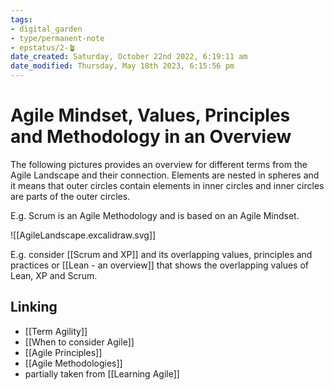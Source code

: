 ```yaml
---
tags: 
- digital_garden
- type/permanent-note
- epstatus/2-🪴
date_created: Saturday, October 22nd 2022, 6:19:11 am
date_modified: Thursday, May 18th 2023, 6:15:56 pm
---
```

# Agile Mindset, Values, Principles and Methodology in an Overview
The following pictures provides an overview for different terms from the Agile Landscape and their connection. Elements are nested in spheres and it means that outer circles contain elements in inner circles and inner circles are parts of the outer circles.

E.g. Scrum is an Agile Methodology and is based on an Agile Mindset.

![[AgileLandscape.excalidraw.svg]]

E.g. consider [[Scrum and XP]] and its overlapping values, principles and practices or [[Lean - an overview]] that shows the overlapping values of Lean, XP and Scrum.


## Linking
+ [[Term Agility]]
+ [[When to consider Agile]]
+ [[Agile Principles]]
+ [[Agile Methodologies]]
+ partially taken from [[Learning Agile]]